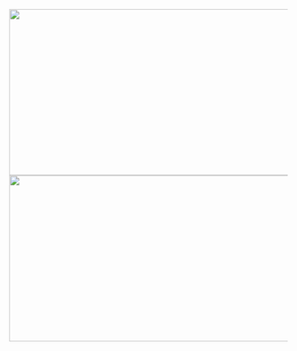 <a href="https://github.com/devxb/gitanimals">
<img
  src="https://render.gitanimals.org/farms/ienrum"
  width="600"
  height="300"
/>
</a><a href="https://www.solve-nyang.com"><img src="https://api.solve-nyang.com/compose/dkwkwmd0506" width="600" height="300"/></a>
